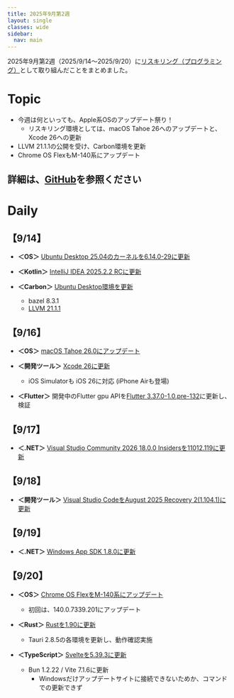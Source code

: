 ```yaml
---
title: 2025年9月第2週
layout: single
classes: wide
sidebar:
  nav: main
---
```

2025年9月第2週（2025/9/14～2025/9/20）に[リスキリング（プログラミング）](https://tatsukiyoshi.github.io/)として取り組んだことをまとめました。

# Topic
- 今週は何といっても、Apple系OSのアップデート祭り！
  - リスキリング環境としては、macOS Tahoe 26へのアップデートと、Xcode 26への更新
- LLVM 21.1.1の公開を受け、Carbon環境を更新
- Chrome OS FlexもM-140系にアップデート

詳細は、[GitHub](https://tatsukiyoshi.github.io/)を参照ください
---
# Daily

##	【9/14】
- **＜OS＞** [Ubuntu Desktop 25.04のカーネルを6.14.0-29に更新](https://jp.ubuntu.com/download)

- **＜Kotlin＞**  [IntelliJ IDEA 2025.2.2 RCに更新](https://www.jetbrains.com/ja-jp/idea/)

- **＜Carbon＞**  [Ubuntu Desktop環境を更新](https://github.com/carbon-language/carbon-lang)
  - bazel 8.3.1
  - [LLVM 21.1.1](https://llvm.org/)

##  【9/16】
- **＜OS＞** [macOS Tahoe 26.0にアップデート](https://www.apple.com/jp/os/macos/)

- **＜開発ツール＞** [Xcode 26に更新](https://developer.apple.com/jp/xcode/)
  - iOS Simulatorも iOS 26に対応 (iPhone Airも登場)

- **＜Flutter＞** 開発中のFlutter gpu APIを[Flutter 3.37.0-1.0.pre-132](https://docs.flutter.dev/release/release-notes)に更新し、検証

##  【9/17】
- **＜.NET＞** [Visual Studio Community 2026 18.0.0 Insidersを11012.119に更新](https://learn.microsoft.com/en-us/visualstudio/releases/vs18/release-notes-insiders)

##  【9/18】
- **＜開発ツール＞** [Visual Studio CodeをAugust 2025 Recovery 2(1.104.1)に更新](https://code.visualstudio.com/)

##  【9/19】
- **＜.NET＞** [Windows App SDK 1.8.0に更新](https://learn.microsoft.com/ja-jp/windows/apps/windows-app-sdk/downloads)

##  【9/20】
- **＜OS＞**  [Chrome OS FlexをM-140系にアップデート](https://chromereleases.googleblog.com/search/label/ChromeOS%20Flex)
  - 初回は、140.0.7339.201にアップデート

- **＜Rust＞**  [Rustを1.90に更新](https://www.rust-lang.org/)
  - Tauri 2.8.5の各環境を更新し、動作確認実施

- **＜TypeScript＞**  [Svelteを5.39.3に更新](https://svelte.dev/)
  - Bun 1.2.22 / Vite 7.1.6に更新
    - Windowsだけアップデートサイトに接続できないためか、コマンドでの更新できず
